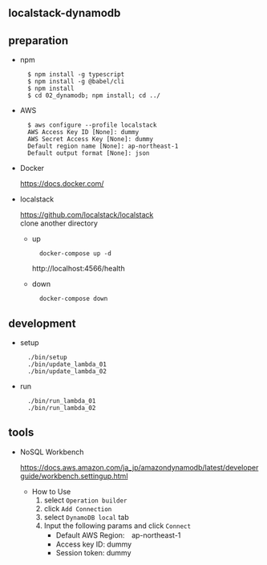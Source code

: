 ## localstack-dynamodb

## preparation

* npm

        $ npm install -g typescript
        $ npm install -g @babel/cli
        $ npm install
        $ cd 02_dynamodb; npm install; cd ../

* AWS

        $ aws configure --profile localstack
        AWS Access Key ID [None]: dummy
        AWS Secret Access Key [None]: dummy
        Default region name [None]: ap-northeast-1
        Default output format [None]: json

* Docker 

    https://docs.docker.com/

* localstack

    https://github.com/localstack/localstack  
    clone another directory

    * up
    
            docker-compose up -d

        http://localhost:4566/health
    
    * down
    
            docker-compose down

## development
* setup
    
        ./bin/setup
        ./bin/update_lambda_01
        ./bin/update_lambda_02

* run

        ./bin/run_lambda_01
        ./bin/run_lambda_02

## tools

* NoSQL Workbench

    https://docs.aws.amazon.com/ja_jp/amazondynamodb/latest/developerguide/workbench.settingup.html

    * How to Use
        1. select `Operation builder`
        2. click `Add Connection`
        3. select `DynamoDB local` tab
        4. Input the following params and click `Connect`
            * Default AWS Region:　ap-northeast-1
            * Access key ID: dummy
            * Session token: dummy
